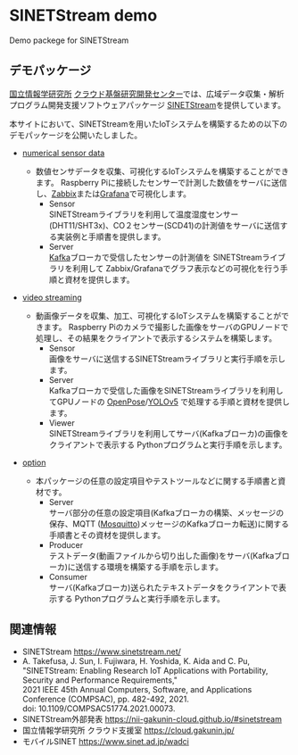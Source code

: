 # SINETStream demo

Demo packege for SINETStream

## デモパッケージ

[国立情報学研究所](https://www.nii.ac.jp/) [クラウド基盤研究開発センター](https://www.nii.ac.jp/research/centers/ccrd/)では、広域データ収集・解析プログラム開発支援ソフトウェアパッケージ [SINETStream](https://www.sinetstream.net/)を提供しています。

本サイトにおいて、SINETStreamを用いたIoTシステムを構築するための以下のデモパッケージを公開いたしました。

* [numerical sensor data](NumericalSensorData/README.md)
  * 数値センサデータを収集、可視化するIoTシステムを構築することができます。
  Raspberry Piに接続したセンサーで計測した数値をサーバに送信し、[Zabbix](https://www.zabbix.com/)または[Grafana](https://grafana.com/grafana/)で可視化します。
    * Sensor<br>
    SINETStreamライブラリを利用して温度湿度センサー(DHT11/SHT3x)、CO２センサー(SCD41)の計測値をサーバに送信する実装例と手順書を提供します。
    * Server<br>
    [Kafka](https://kafka.apache.org/)ブローカで受信したセンサーの計測値を SINETStreamライブラリを利用して Zabbix/Grafanaでグラフ表示などの可視化を行う手順と資材を提供します。

* [video streaming](VideoStreaming/README.md)
  * 動画像データを収集、加工、可視化するIoTシステムを構築することができます。
  Raspberry Piのカメラで撮影した画像をサーバのGPUノードで処理し、その結果をクライアントで表示するシステムを構築します。
    * Sensor<br>
    画像をサーバに送信するSINETStreamライブラリと実行手順を示します。
    * Server<br>
    Kafkaブローカで受信した画像をSINETStreamライブラリを利用してGPUノードの [OpenPose](https://github.com/CMU-Perceptual-Computing-Lab/openpose)/[YOLOv5](https://docs.ultralytics.com/) で処理する手順と資材を提供します。
    * Viewer<br>
    SINETStreamライブラリを利用してサーバ(Kafkaブローカ)の画像をクライアントで表示する Pythonプログラムと実行手順を示します。

* [option](option/README.md)
  * 本パッケージの任意の設定項目やテストツールなどに関する手順書と資材です。
    * Server<br>
    サーバ部分の任意の設定項目(Kafkaブローカの構築、メッセージの保存、MQTT ([Mosquitto](https://mosquitto.org/))メッセージのKafkaブローカ転送)に関する手順書とその資材を提供します。
    * Producer<br>
    テストデータ(動画ファイルから切り出した画像)をサーバ(Kafkaブローカ)に送信する環境を構築する手順を示します。
    * Consumer<br>
    サーバ(Kafkaブローカ)送られたテキストデータをクライアントで表示する Pythonプログラムと実行手順を示します。

## 関連情報
- SINETStream https://www.sinetstream.net/ <br>
- A. Takefusa, J. Sun, I. Fujiwara, H. Yoshida, K. Aida and C. Pu, <br>
"SINETStream: Enabling Research IoT Applications with Portability, Security and Performance Requirements," <br>
2021 IEEE 45th Annual Computers, Software, and Applications Conference (COMPSAC), pp. 482-492, 2021.<br>
doi: 10.1109/COMPSAC51774.2021.00073.<br>
- SINETStream外部発表 https://nii-gakunin-cloud.github.io/#sinetstream
- 国立情報学研究所 クラウド支援室 https://cloud.gakunin.jp/
- モバイルSINET https://www.sinet.ad.jp/wadci
